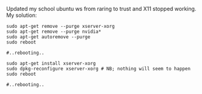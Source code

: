 Updated my school ubuntu ws from raring to trust and X11 stopped working.
My solution:

    sudo apt-get remove --purge xserver-xorg
    sudo apt-get remove --purge nvidia*
    sudo apt-get autoremove --purge
    sudo reboot

    #..rebooting..

    sudo apt-get install xserver-xorg
    sudo dpkg-reconfigure xserver-xorg # NB; nothing will seem to happen
    sudo reboot

    #..rebooting..
